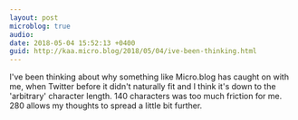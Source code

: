 ```yaml
---
layout: post
microblog: true
audio: 
date: 2018-05-04 15:52:13 +0400
guid: http://kaa.micro.blog/2018/05/04/ive-been-thinking.html
---
```

I've been thinking about why something like Micro.blog has caught on with me, when Twitter before it didn't naturally fit and I think it's down to the 'arbitrary' character length. 140 characters was too much friction for me. 280 allows my thoughts to spread a little bit further.
